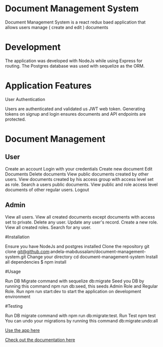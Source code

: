 # Document Management System

Document Management System is a react redux baed application that allows users manage ( create and edit ) documents

# Development

The application was developed with NodeJs while using Express for routing. The Postgres database was used with sequelize as the ORM.

# Application Features

User Authentication

Users are authenticated and validated us JWT web token. Generating tokens on signup and login ensures documents and API endpoints are protected.

# Document Management

## User
Create an account
Login with your credentials
Create new document
Edit Documents
Delete documents
View public documents created by other users.
View documents created by his access group with access level set as role.
Search a users public documents.
View public and role access level documents of other regular users.
Logout

## Admin
View all users.
View all created documents except documents with access set to private.
Delete any user.
Update any user's record.
Create a new role.
View all created roles.
Search for any user.

#Installation

Ensure you have NodeJs and postgres installed
Clone the repository git clone git@github.com:andela-mabdussalam/document-management-system.git
Change your directory cd document-management-system
Install all dependencies $ npm install


#Usage

Run DB Migrate command with sequelize db:migrate
Seed you DB by running this command npm run db:seed, this seeds Admin Role and Regular Role.
Run npm run start:dev to start the application on development environment

#Testing

Run DB migrate command with npm run db:migrate:test.
Run Test npm test
You can undo your migrations by running this command db:migrate:undo:all

[Use the app here](https://documentmanager1.herokuapp.com/)

[Check out the documentation here](https://andela-mabdussalam.github.io/slate/)

